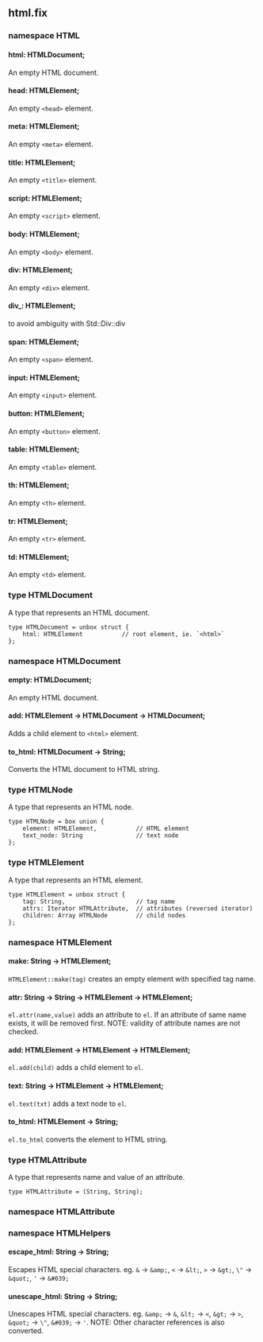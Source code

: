 ## html.fix

### namespace HTML

#### html: HTMLDocument;

An empty HTML document.

#### head: HTMLElement;

An empty `<head>` element.

#### meta: HTMLElement;

An empty `<meta>` element.

#### title: HTMLElement;

An empty `<title>` element.

#### script: HTMLElement;

An empty `<script>` element.

#### body: HTMLElement;

An empty `<body>` element.

#### div: HTMLElement;

An empty `<div>` element.

#### div_: HTMLElement;

to avoid ambiguity with Std::Div::div

#### span: HTMLElement;

An empty `<span>` element.

#### input: HTMLElement;

An empty `<input>` element.

#### button: HTMLElement;

An empty `<button>` element.

#### table: HTMLElement;

An empty `<table>` element.

#### th: HTMLElement;

An empty `<th>` element.

#### tr: HTMLElement;

An empty `<tr>` element.

#### td: HTMLElement;

An empty `<td>` element.

### type HTMLDocument

A type that represents an HTML document.

```
type HTMLDocument = unbox struct {
    html: HTMLElement           // root element, ie. `<html>`
};
```
### namespace HTMLDocument

#### empty: HTMLDocument;

An empty HTML document.

#### add: HTMLElement -> HTMLDocument -> HTMLDocument;

Adds a child element to `<html>` element.

#### to_html: HTMLDocument -> String;

Converts the HTML document to HTML string.

### type HTMLNode

A type that represents an HTML node.

```
type HTMLNode = box union {
    element: HTMLElement,           // HTML element
    text_node: String               // text node
};
```
### type HTMLElement

A type that represents an HTML element.

```
type HTMLElement = unbox struct {
    tag: String,                    // tag name
    attrs: Iterator HTMLAttribute,  // attributes (reversed iterator)
    children: Array HTMLNode        // child nodes
};
```
### namespace HTMLElement

#### make: String -> HTMLElement;

`HTMLElement::make(tag)` creates an empty element with specified tag name.

#### attr: String -> String -> HTMLElement -> HTMLElement;

`el.attr(name,value)` adds an attribute to `el`.
If an attribute of same name exists, it will be removed first.
NOTE: validity of attribute names are not checked.

#### add: HTMLElement -> HTMLElement -> HTMLElement;

`el.add(child)` adds a child element to `el`.

#### text: String -> HTMLElement -> HTMLElement;

`el.text(txt)` adds a text node to `el`.

#### to_html: HTMLElement -> String;

`el.to_html` converts the element to HTML string.

### type HTMLAttribute

A type that represents name and value of an attribute.

```
type HTMLAttribute = (String, String);
```
### namespace HTMLAttribute

### namespace HTMLHelpers

#### escape_html: String -> String;

Escapes HTML special characters.
eg. `&` -> `&amp;`, `<` -> `&lt;`, `>` -> `&gt;`, `\"` -> `&quot;`, `'` -> `&#039;`

#### unescape_html: String -> String;

Unescapes HTML special characters.
eg. `&amp;` -> `&`, `&lt;` -> `<`, `&gt;` -> `>`, `&quot;` -> `\"`, `&#039;` -> `'`.
NOTE: Other character references is also converted.

